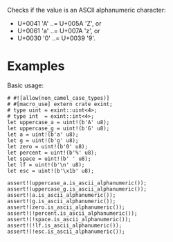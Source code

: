 Checks if the value is an ASCII alphanumeric character:

- U+0041 'A' ..= U+005A 'Z', or
- U+0061 'a' ..= U+007A 'z', or
- U+0030 '0' ..= U+0039 '9'.

# Examples

Basic usage:

```
# #![allow(non_camel_case_types)]
# #[macro_use] extern crate exint;
# type uint = exint::uint<4>;
# type int  = exint::int<4>;
let uppercase_a = uint!(b'A' u8);
let uppercase_g = uint!(b'G' u8);
let a = uint!(b'a' u8);
let g = uint!(b'g' u8);
let zero = uint!(b'0' u8);
let percent = uint!(b'%' u8);
let space = uint!(b' ' u8);
let lf = uint!(b'\n' u8);
let esc = uint!(b'\x1b' u8);

assert!(uppercase_a.is_ascii_alphanumeric());
assert!(uppercase_g.is_ascii_alphanumeric());
assert!(a.is_ascii_alphanumeric());
assert!(g.is_ascii_alphanumeric());
assert!(zero.is_ascii_alphanumeric());
assert!(!percent.is_ascii_alphanumeric());
assert!(!space.is_ascii_alphanumeric());
assert!(!lf.is_ascii_alphanumeric());
assert!(!esc.is_ascii_alphanumeric());
```
